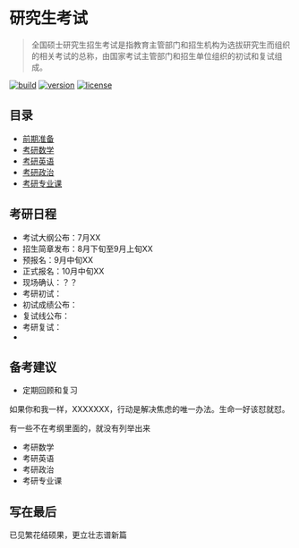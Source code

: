 # 研究生考试

> 全国硕士研究生招生考试是指教育主管部门和招生机构为选拔研究生而组织的相关考试的总称，由国家考试主管部门和招生单位组织的初试和复试组成。

[![build][build-image]][build-url]
[![version][version-image]][version-url]
[![license][license-image]][license-url]

## 目录

* [前期准备](前期准备)
* [考研数学](考研数学)
* [考研英语](考研英语)
* [考研政治](考研政治)
* [考研专业课](考研专业课)

## 考研日程

* 考试大纲公布：7月XX
* 招生简章发布：8月下旬至9月上旬XX
* 预报名：9月中旬XX
* 正式报名：10月中旬XX
* 现场确认：？？
* 考研初试：
* 初试成绩公布：
* 复试线公布：
* 考研复试：
* 

## 备考建议

* 定期回顾和复习

如果你和我一样，XXXXXXX，行动是解决焦虑的唯一办法。生命一好该怼就怼。

有一些不在考纲里面的，就没有列举出来

* 考研数学
* 考研英语
* 考研政治
* 考研专业课

## 写在最后

已见繁花结硕果，更立壮志谱新篇



[build-image]: https://img.shields.io/badge/build-passing-brightgreen	"build"
[build-url]: https://github.com/kuriv/civil-service-exam	"build"
[version-image]: https://img.shields.io/badge/version-v1.0.1-blue	"version"
[version-url]: https://github.com/kuriv/civil-service-exam	"version"
[license-image]: https://img.shields.io/badge/license-MIT-green	"license"
[license-url]: https://github.com/kuriv/civil-service-exam	"license"